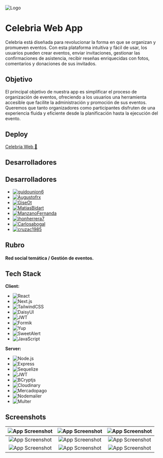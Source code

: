 
![Logo](https://res.cloudinary.com/ddcrjdfrf/image/upload/v1722429939/celebria-icons/celebria-logo-pink.png)



# Celebria Web App 

Celebria está diseñada para revolucionar la forma en que se organizan y promueven  eventos. Con esta plataforma intuitiva y fácil de usar, los usuarios pueden crear eventos, enviar invitaciones, gestionar las confirmaciones de asistencia, recibir reseñas enriquecidas con fotos, comentarios y donaciones de sus invitados.

## Objetivo

El principal objetivo de nuestra app es simplificar el proceso de organización de eventos, ofreciendo a los usuarios una herramienta accesible que facilite la administración y promoción de sus eventos. Queremos que tanto organizadores como participantes disfruten de una experiencia fluida y eficiente desde la planificación hasta la ejecución del evento.

## Deploy

[Celebria Web 🔗](https://celebria-app-frontend.vercel.app/)


## Desarrolladores

## Desarrolladores

- [![guidounion6](https://img.shields.io/badge/Dev_Backend-%40guidounion6-blue?style=flat&logo=github&logoColor=white)](https://github.com/guidounion6)
- [![Augustofrx](https://img.shields.io/badge/Dev_FullStack-%40Augustofrx-green?style=flat&logo=github&logoColor=white)](https://github.com/Augustofrx)
- [![GiseOt](https://img.shields.io/badge/Dev_Frontend-%40GiseOt-purple?style=flat&logo=github&logoColor=white)](https://github.com/GiseOt)
- [![MatiasBidart](https://img.shields.io/badge/Dev_Backend-%40MatiasBidart-blue?style=flat&logo=github&logoColor=white)](https://github.com/MatiasBidart)
- [![ManzanoFernanda](https://img.shields.io/badge/Dev_Frontend_UX_UI_%40ManzanoFernanda-blue?style=flat&logo=github&logoColor=white)](https://github.com/ManzanoFernanda)
- [![jhonherrera7](https://img.shields.io/badge/UX_UI_Designer-%40jhonherrera7-red?style=flat&logo=github&logoColor=white)](https://github.com/jhonherrera7)
- [![Carlosabogal](https://img.shields.io/badge/Dev_Backend-%40Carlosabogal-blue?style=flat&logo=github&logoColor=white)](https://github.com/Carlosabogal)
- [![cruzac1985](https://img.shields.io/badge/Dev_Backend-%40cruzac1985-blue?style=flat&logo=github&logoColor=white)](https://github.com/cruzac1985)


## Rubro

#### Red social temática / Gestión de eventos.

## Tech Stack

**Client:**

- ![React](https://img.shields.io/badge/React-61DAFB?style=flat&logo=react&logoColor=white)
- ![Next.js](https://img.shields.io/badge/Next.js-000000?style=flat&logo=next.js&logoColor=white)
- ![TailwindCSS](https://img.shields.io/badge/TailwindCSS-06B6D4?style=flat&logo=tailwindcss&logoColor=white)
- ![DaisyUI](https://img.shields.io/badge/DaisyUI-0A0A0A?style=flat&logo=daisyui&logoColor=white)
- ![JWT](https://img.shields.io/badge/JWT-000000?style=flat&logo=json-web-tokens&logoColor=white)
- ![Formik](https://img.shields.io/badge/Formik-61DAFB?style=flat&logo=formik&logoColor=white)
- ![Yup](https://img.shields.io/badge/Yup-00C1D4?style=flat&logo=yup&logoColor=white)
- ![SweetAlert](https://img.shields.io/badge/SweetAlert-FFD600?style=flat&logo=sweetalert&logoColor=black)
- ![JavaScript](https://img.shields.io/badge/JavaScript-F7DF1E?style=flat&logo=javascript&logoColor=black)

**Server:**

- ![Node.js](https://img.shields.io/badge/Node.js-339933?style=flat&logo=node.js&logoColor=white)
- ![Express](https://img.shields.io/badge/Express.js-000000?style=flat&logo=express&logoColor=white)
- ![Sequelize](https://img.shields.io/badge/Sequelize-52B0E7?style=flat&logo=sequelize&logoColor=white)
- ![JWT](https://img.shields.io/badge/JWT-000000?style=flat&logo=json-web-tokens&logoColor=white)
- ![BCryptjs](https://img.shields.io/badge/BCryptjs-000000?style=flat&logo=bcrypt&logoColor=white)
- ![Cloudinary](https://img.shields.io/badge/Cloudinary-FAF0E6?style=flat&logo=cloudinary&logoColor=black)
- ![Mercadopago](https://img.shields.io/badge/Mercado_Pago-00A859?style=flat&logo=mercadopago&logoColor=white)
- ![Nodemailer](https://img.shields.io/badge/Nodemailer-000000?style=flat&logo=nodemailer&logoColor=white)
- ![Multer](https://img.shields.io/badge/Multer-000000?style=flat&logo=multer&logoColor=white)


## Screenshots

| ![App Screenshot](https://res.cloudinary.com/ddcrjdfrf/image/upload/v1722544096/celebria-icons/lzis40gnuxqgspwis091.jpg) | ![App Screenshot](https://res.cloudinary.com/ddcrjdfrf/image/upload/v1722543790/celebria-icons/rvuugp9hmwmry6m33fh4.jpg) | ![App Screenshot](https://res.cloudinary.com/ddcrjdfrf/image/upload/v1722543698/celebria-icons/j8r3hd3ssgidoxvos4zw.jpg) |
|:---:|:---:|:---:|
| ![App Screenshot](https://res.cloudinary.com/ddcrjdfrf/image/upload/v1722544096/celebria-icons/nctacyvrsyubbezba4cq.jpg) | ![App Screenshot](https://res.cloudinary.com/ddcrjdfrf/image/upload/v1722543789/celebria-icons/lcs0jy0lsxbfct0crfky.jpg) | ![App Screenshot](https://res.cloudinary.com/ddcrjdfrf/image/upload/v1722544097/celebria-icons/ctbcousilyrmqwhjfcjx.jpg) |
| ![App Screenshot](https://res.cloudinary.com/ddcrjdfrf/image/upload/v1722544096/celebria-icons/xb3ufsfarac2t0hluq2z.jpg) | ![App Screenshot](https://res.cloudinary.com/ddcrjdfrf/image/upload/v1722544546/celebria-icons/vrgub2thsgh2xfblw1v3.jpg)  | ![App Screenshot](https://res.cloudinary.com/ddcrjdfrf/image/upload/v1722544598/celebria-icons/kidyp6mwa4mx71buydxt.jpg)  |



